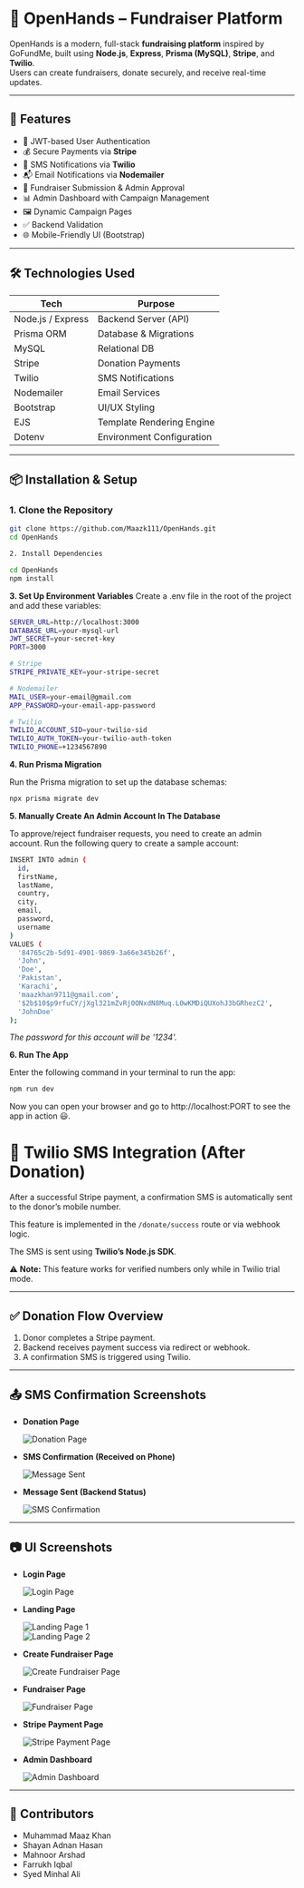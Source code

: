 # 👐 OpenHands – Fundraiser Platform

OpenHands is a modern, full-stack **fundraising platform** inspired by GoFundMe, built using **Node.js**, **Express**, **Prisma (MySQL)**, **Stripe**, and **Twilio**.  
Users can create fundraisers, donate securely, and receive real-time updates.

---

## 🚀 Features

- 🔐 JWT-based User Authentication
- 💰 Secure Payments via **Stripe**
- 📲 SMS Notifications via **Twilio**
- 📬 Email Notifications via **Nodemailer**
- 📝 Fundraiser Submission & Admin Approval
- 📊 Admin Dashboard with Campaign Management
- 🖼️ Dynamic Campaign Pages
- ✅ Backend Validation
- 🌐 Mobile-Friendly UI (Bootstrap)

---

## 🛠️ Technologies Used

| Tech              | Purpose                   |
| ----------------- | ------------------------- |
| Node.js / Express | Backend Server (API)      |
| Prisma ORM        | Database & Migrations     |
| MySQL             | Relational DB             |
| Stripe            | Donation Payments         |
| Twilio            | SMS Notifications         |
| Nodemailer        | Email Services            |
| Bootstrap         | UI/UX Styling             |
| EJS               | Template Rendering Engine |
| Dotenv            | Environment Configuration |

---

## 📦 Installation & Setup

### 1. Clone the Repository

```bash
git clone https://github.com/Maazk111/OpenHands.git
cd OpenHands

2. Install Dependencies

cd OpenHands
npm install
```

**3. Set Up Environment Variables**
Create a .env file in the root of the project and add these variables:

```bash
SERVER_URL=http://localhost:3000
DATABASE_URL=your-mysql-url
JWT_SECRET=your-secret-key
PORT=3000

# Stripe
STRIPE_PRIVATE_KEY=your-stripe-secret

# Nodemailer
MAIL_USER=your-email@gmail.com
APP_PASSWORD=your-email-app-password

# Twilio
TWILIO_ACCOUNT_SID=your-twilio-sid
TWILIO_AUTH_TOKEN=your-twilio-auth-token
TWILIO_PHONE=+1234567890

```

**4. Run Prisma Migration**

Run the Prisma migration to set up the database schemas:

```bash
npx prisma migrate dev
```

**5. Manually Create An Admin Account In The Database**

To approve/reject fundraiser requests, you need to create an admin account. Run the following query to create a sample account:

```bash
INSERT INTO admin (
  id,
  firstName,
  lastName,
  country,
  city,
  email,
  password,
  username
)
VALUES (
  '84765c2b-5d91-4901-9869-3a66e345b26f',
  'John',
  'Doe',
  'Pakistan',
  'Karachi',
  'maazkhan9711@gmail.com',
  '$2b$10$p9rfuCY/jXgl321mZvRj0ONxdN8Muq.L0wKMDiQUXohJ3bGRhezC2',
  'JohnDoe'
);
```

_The password for this account will be '1234'._

**6. Run The App**

Enter the following command in your terminal to run the app:

```bash
npm run dev
```

Now you can open your browser and go to http://localhost:PORT to see the app in action 😃.

# 📲 Twilio SMS Integration (After Donation)

After a successful Stripe payment, a confirmation SMS is automatically sent to the donor’s mobile number.

This feature is implemented in the `/donate/success` route or via webhook logic.

The SMS is sent using **Twilio’s Node.js SDK**.

⚠️ **Note:** This feature works for verified numbers only while in Twilio trial mode.

---

## ✅ Donation Flow Overview

1. Donor completes a Stripe payment.
2. Backend receives payment success via redirect or webhook.
3. A confirmation SMS is triggered using Twilio.

---

## 📤 SMS Confirmation Screenshots

- **Donation Page**

  ![Donation Page](./screenshots/donation-page.png)

- **SMS Confirmation (Received on Phone)**

  ![Message Sent](./screenshots/sms-message-sent.jpg)

- **Message Sent (Backend Status)**

  ![SMS Confirmation](./screenshots/sms-confirmation.png)

---

## 📷 UI Screenshots

- **Login Page**

  ![Login Page](./screenshots/login-page.png)

- **Landing Page**

  ![Landing Page 1](./screenshots/landing-page-1.png)  
  ![Landing Page 2](./screenshots/landing-page-2.png)

- **Create Fundraiser Page**

  ![Create Fundraiser Page](./screenshots/create-fundraiser-page.png)

- **Fundraiser Page**

  ![Fundraiser Page](./screenshots/fundraiser-page.png)

- **Stripe Payment Page**

  ![Stripe Payment Page](./screenshots/stripe-payment-page.png)

- **Admin Dashboard**

  ![Admin Dashboard](./screenshots/admin-dashboard.png)

---

## 👥 Contributors

- Muhammad Maaz Khan
- Shayan Adnan Hasan
- Mahnoor Arshad
- Farrukh Iqbal
- Syed Minhal Ali
